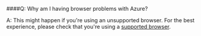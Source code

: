 ####Q:	Why am I having browser problems with Azure?

A:	This might happen if you're using an unsupported browser. 
For the best experience, please check that you're using a 
[supported browser](/azure/azure-preview-portal-supported-browsers-devices).
